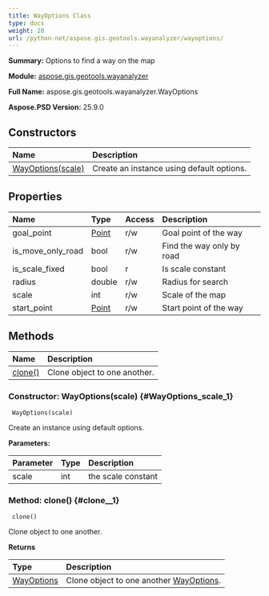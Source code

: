 ```yaml
---
title: WayOptions Class
type: docs
weight: 20
url: /python-net/aspose.gis.geotools.wayanalyzer/wayoptions/
---
```


**Summary:** Options to find a way on the map

**Module:** [aspose.gis.geotools.wayanalyzer](/psd/python-net/aspose.gis.geotools.wayanalyzer/)

**Full Name:** aspose.gis.geotools.wayanalyzer.WayOptions

**Aspose.PSD Version:** 25.9.0

## **Constructors**
| **Name** | **Description** |
| :- | :- |
| [WayOptions(scale)](#WayOptions_scale_1) | Create an instance using default options. |
## **Properties**
| **Name** | **Type** | **Access** | **Description** |
| :- | :- | :- | :- |
| goal_point | [Point](/psd/python-net/aspose.gis.geometries/point/) | r/w | Goal point of the way |
| is_move_only_road | bool | r/w | Find the way only by road |
| is_scale_fixed | bool | r | Is scale constant |
| radius | double | r/w | Radius for search |
| scale | int | r/w | Scale of the map |
| start_point | [Point](/psd/python-net/aspose.gis.geometries/point/) | r/w | Start point of the way |
## **Methods**
| **Name** | **Description** |
| :- | :- |
| [clone()](#clone__1) | Clone object to one another. |


### Constructor: WayOptions(scale) {#WayOptions_scale_1}


```
 WayOptions(scale) 
```

Create an instance using default options.

**Parameters:**

| Parameter | Type | Description |
| :- | :- | :- |
| scale | int | the scale constant |

### Method: clone() {#clone__1}


```
 clone() 
```

Clone object to one another.

**Returns**

| Type | Description |
| :- | :- |
| [WayOptions](/psd/python-net/aspose.gis.geotools.wayanalyzer/wayoptions) | Clone object to one another [WayOptions](/psd/python-net/aspose.gis.geotools.wayanalyzer/wayoptions/). |


